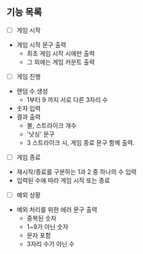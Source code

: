 ## 기능 목록

- [ ] 게임 시작
- 게임 시작 문구 출력
  - 최초 게임 시작 시에만 출력
  - 그 외에는 게임 카운트 출력
- [ ] 게임 진행
- 랜덤 수 생성
  - 1부터 9 까지 서로 다른 3자리 수
- 숫자 입력
- 결과 출력
  - 볼, 스트라이크 개수
  - '낫싱' 문구
  - 3 스트라이크 시, 게임 종료 문구 함께 출력.
- [ ] 게임 종료
- 재시작/종료를 구분하는 1과 2 중 하나의 수 입력
- 입력된 수에 따라 게임 시작 또는 종료
- [ ] 예외 상황
- 예외 처리를 위한 에러 문구 출력
  - 중복된 숫자
  - 1~9가 아닌 숫자
  - 문자 포함
  - 3자리 수가 아닌 수

